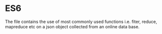 # ES6

The file contains the use of most commonly used functions i.e. fiter, reduce, mapreduce etc on a json object collected from an online data base.
